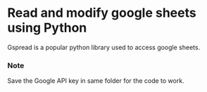 # Read and modify google sheets using Python
Gspread is a popular python library used to access google sheets.

### Note
Save the Google API key in same folder for the code to work.
